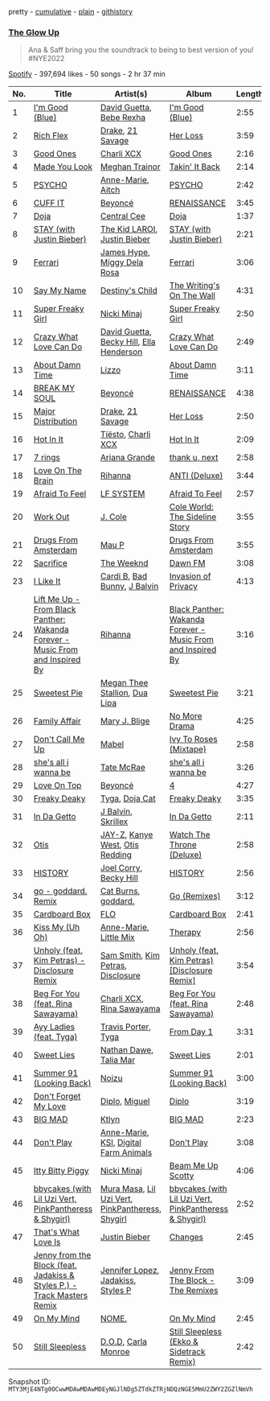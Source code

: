 pretty - [cumulative](/playlists/cumulative/37i9dQZF1DWZ0Y50OtuhLO.md) - [plain](/playlists/plain/37i9dQZF1DWZ0Y50OtuhLO) - [githistory](https://github.githistory.xyz/mackorone/spotify-playlist-archive/blob/main/playlists/plain/37i9dQZF1DWZ0Y50OtuhLO)

### [The Glow Up](https://open.spotify.com/playlist/37i9dQZF1DWZ0Y50OtuhLO)

> Ana & Saff bring you the soundtrack to being to best version of you! \#NYE2022

[Spotify](https://open.spotify.com/user/spotify) - 397,694 likes - 50 songs - 2 hr 37 min

| No. | Title | Artist(s) | Album | Length |
|---|---|---|---|---|
| 1 | [I'm Good \(Blue\)](https://open.spotify.com/track/4uUG5RXrOk84mYEfFvj3cK) | [David Guetta](https://open.spotify.com/artist/1Cs0zKBU1kc0i8ypK3B9ai), [Bebe Rexha](https://open.spotify.com/artist/64M6ah0SkkRsnPGtGiRAbb) | [I'm Good \(Blue\)](https://open.spotify.com/album/7M842DMhYVALrXsw3ty7B3) | 2:55 |
| 2 | [Rich Flex](https://open.spotify.com/track/1bDbXMyjaUIooNwFE9wn0N) | [Drake](https://open.spotify.com/artist/3TVXtAsR1Inumwj472S9r4), [21 Savage](https://open.spotify.com/artist/1URnnhqYAYcrqrcwql10ft) | [Her Loss](https://open.spotify.com/album/5MS3MvWHJ3lOZPLiMxzOU6) | 3:59 |
| 3 | [Good Ones](https://open.spotify.com/track/6PZpNMstpIiRenGK5UyG5D) | [Charli XCX](https://open.spotify.com/artist/25uiPmTg16RbhZWAqwLBy5) | [Good Ones](https://open.spotify.com/album/6Z0w6c5y1hX7dYbdBe4XKt) | 2:16 |
| 4 | [Made You Look](https://open.spotify.com/track/0QHEIqNKsMoOY5urbzN48u) | [Meghan Trainor](https://open.spotify.com/artist/6JL8zeS1NmiOftqZTRgdTz) | [Takin' It Back](https://open.spotify.com/album/4LVa9bljQRvLYpWr8qyaXs) | 2:14 |
| 5 | [PSYCHO](https://open.spotify.com/track/1eprzC29mwUQqcVj0eILdx) | [Anne\-Marie](https://open.spotify.com/artist/1zNqDE7qDGCsyzJwohVaoX), [Aitch](https://open.spotify.com/artist/2PJEagPIxaBugeMjIyKVXF) | [PSYCHO](https://open.spotify.com/album/7qUT6ERWHp2U6RdUkuYZ3O) | 2:42 |
| 6 | [CUFF IT](https://open.spotify.com/track/1xzi1Jcr7mEi9K2RfzLOqS) | [Beyoncé](https://open.spotify.com/artist/6vWDO969PvNqNYHIOW5v0m) | [RENAISSANCE](https://open.spotify.com/album/6FJxoadUE4JNVwWHghBwnb) | 3:45 |
| 7 | [Doja](https://open.spotify.com/track/3LtpKP5abr2qqjunvjlX5i) | [Central Cee](https://open.spotify.com/artist/5H4yInM5zmHqpKIoMNAx4r) | [Doja](https://open.spotify.com/album/6oECjagksATHu2UaclXrq1) | 1:37 |
| 8 | [STAY \(with Justin Bieber\)](https://open.spotify.com/track/5HCyWlXZPP0y6Gqq8TgA20) | [The Kid LAROI](https://open.spotify.com/artist/2tIP7SsRs7vjIcLrU85W8J), [Justin Bieber](https://open.spotify.com/artist/1uNFoZAHBGtllmzznpCI3s) | [STAY \(with Justin Bieber\)](https://open.spotify.com/album/4QLAtpLNUsHEYrcHXmMIZZ) | 2:21 |
| 9 | [Ferrari](https://open.spotify.com/track/4zN21mbAuaD0WqtmaTZZeP) | [James Hype](https://open.spotify.com/artist/43BxCL6t4c73BQnIJtry5v), [Miggy Dela Rosa](https://open.spotify.com/artist/45ruzGUmIr8WLjLOPJ9mGU) | [Ferrari](https://open.spotify.com/album/6moZ4sNThthUAwCklyuPY8) | 3:06 |
| 10 | [Say My Name](https://open.spotify.com/track/7H6ev70Weq6DdpZyyTmUXk) | [Destiny's Child](https://open.spotify.com/artist/1Y8cdNmUJH7yBTd9yOvr5i) | [The Writing's On The Wall](https://open.spotify.com/album/283NWqNsCA9GwVHrJk59CG) | 4:31 |
| 11 | [Super Freaky Girl](https://open.spotify.com/track/4C6Uex2ILwJi9sZXRdmqXp) | [Nicki Minaj](https://open.spotify.com/artist/0hCNtLu0JehylgoiP8L4Gh) | [Super Freaky Girl](https://open.spotify.com/album/0h5MuD9O9o1VoN07mQmwMQ) | 2:50 |
| 12 | [Crazy What Love Can Do](https://open.spotify.com/track/1WCEAGGRD066z2Q89ObXTq) | [David Guetta](https://open.spotify.com/artist/1Cs0zKBU1kc0i8ypK3B9ai), [Becky Hill](https://open.spotify.com/artist/4EPJlUEBy49EX1wuFOvtjK), [Ella Henderson](https://open.spotify.com/artist/7nDsS0l5ZAzMedVRKPP8F1) | [Crazy What Love Can Do](https://open.spotify.com/album/0GnxssqYa2RU9EdWHhZ707) | 2:49 |
| 13 | [About Damn Time](https://open.spotify.com/track/1PckUlxKqWQs3RlWXVBLw3) | [Lizzo](https://open.spotify.com/artist/56oDRnqbIiwx4mymNEv7dS) | [About Damn Time](https://open.spotify.com/album/4JApkbiesQxv5drdEZRlZC) | 3:11 |
| 14 | [BREAK MY SOUL](https://open.spotify.com/track/5pyoxDZ1PX0KxBxiRVxA4U) | [Beyoncé](https://open.spotify.com/artist/6vWDO969PvNqNYHIOW5v0m) | [RENAISSANCE](https://open.spotify.com/album/6FJxoadUE4JNVwWHghBwnb) | 4:38 |
| 15 | [Major Distribution](https://open.spotify.com/track/46s57QULU02Voy0Kup6UEb) | [Drake](https://open.spotify.com/artist/3TVXtAsR1Inumwj472S9r4), [21 Savage](https://open.spotify.com/artist/1URnnhqYAYcrqrcwql10ft) | [Her Loss](https://open.spotify.com/album/5MS3MvWHJ3lOZPLiMxzOU6) | 2:50 |
| 16 | [Hot In It](https://open.spotify.com/track/3Z7CaxQkqbIs1rewKi6v4W) | [Tiësto](https://open.spotify.com/artist/2o5jDhtHVPhrJdv3cEQ99Z), [Charli XCX](https://open.spotify.com/artist/25uiPmTg16RbhZWAqwLBy5) | [Hot In It](https://open.spotify.com/album/6R7Yy0sY9N8PNUhseegr2Q) | 2:09 |
| 17 | [7 rings](https://open.spotify.com/track/6ocbgoVGwYJhOv1GgI9NsF) | [Ariana Grande](https://open.spotify.com/artist/66CXWjxzNUsdJxJ2JdwvnR) | [thank u, next](https://open.spotify.com/album/2fYhqwDWXjbpjaIJPEfKFw) | 2:58 |
| 18 | [Love On The Brain](https://open.spotify.com/track/5oO3drDxtziYU2H1X23ZIp) | [Rihanna](https://open.spotify.com/artist/5pKCCKE2ajJHZ9KAiaK11H) | [ANTI \(Deluxe\)](https://open.spotify.com/album/4UlGauD7ROb3YbVOFMgW5u) | 3:44 |
| 19 | [Afraid To Feel](https://open.spotify.com/track/40SBS57su9xLiE1WqkXOVr) | [LF SYSTEM](https://open.spotify.com/artist/0HxX6imltnNXJyQhu4nsiO) | [Afraid To Feel](https://open.spotify.com/album/528LrHfHcB7PMAvyp8Obhp) | 2:57 |
| 20 | [Work Out](https://open.spotify.com/track/2wAJTrFhCnQyNSD3oUgTZO) | [J\. Cole](https://open.spotify.com/artist/6l3HvQ5sa6mXTsMTB19rO5) | [Cole World: The Sideline Story](https://open.spotify.com/album/0fhmJYVhW0e4i33pCLPA5i) | 3:55 |
| 21 | [Drugs From Amsterdam](https://open.spotify.com/track/0w7JPlp7eEQI2EKW3ayXrv) | [Mau P](https://open.spotify.com/artist/0w1sbtZVQoK6GzV4A4OkCv) | [Drugs From Amsterdam](https://open.spotify.com/album/060SvgMzLKrNzpvVLK5gSo) | 3:55 |
| 22 | [Sacrifice](https://open.spotify.com/track/1nH2PkJL1XoUq8oE6tBZoU) | [The Weeknd](https://open.spotify.com/artist/1Xyo4u8uXC1ZmMpatF05PJ) | [Dawn FM](https://open.spotify.com/album/2nLOHgzXzwFEpl62zAgCEC) | 3:08 |
| 23 | [I Like It](https://open.spotify.com/track/58q2HKrzhC3ozto2nDdN4z) | [Cardi B](https://open.spotify.com/artist/4kYSro6naA4h99UJvo89HB), [Bad Bunny](https://open.spotify.com/artist/4q3ewBCX7sLwd24euuV69X), [J Balvin](https://open.spotify.com/artist/1vyhD5VmyZ7KMfW5gqLgo5) | [Invasion of Privacy](https://open.spotify.com/album/4KdtEKjY3Gi0mKiSdy96ML) | 4:13 |
| 24 | [Lift Me Up \- From Black Panther: Wakanda Forever \- Music From and Inspired By](https://open.spotify.com/track/6sCvvleqKbeyOkQDieBYgp) | [Rihanna](https://open.spotify.com/artist/5pKCCKE2ajJHZ9KAiaK11H) | [Black Panther: Wakanda Forever \- Music From and Inspired By](https://open.spotify.com/album/06RK0wX4GqHcxBtHlVoGH5) | 3:16 |
| 25 | [Sweetest Pie](https://open.spotify.com/track/7mFj0LlWtEJaEigguaWqYh) | [Megan Thee Stallion](https://open.spotify.com/artist/181bsRPaVXVlUKXrxwZfHK), [Dua Lipa](https://open.spotify.com/artist/6M2wZ9GZgrQXHCFfjv46we) | [Sweetest Pie](https://open.spotify.com/album/4qw41n8iWrdR70Ui3hYBPv) | 3:21 |
| 26 | [Family Affair](https://open.spotify.com/track/3aw9iWUQ3VrPQltgwvN9Xu) | [Mary J\. Blige](https://open.spotify.com/artist/1XkoF8ryArs86LZvFOkbyr) | [No More Drama](https://open.spotify.com/album/5QJmKwPveBV4IwLlo4OcG4) | 4:25 |
| 27 | [Don't Call Me Up](https://open.spotify.com/track/5WHTFyqSii0lmT9R21abT8) | [Mabel](https://open.spotify.com/artist/1MIVXf74SZHmTIp4V4paH4) | [Ivy To Roses \(Mixtape\)](https://open.spotify.com/album/0syM7OUAhV7S6XmOa4nLUZ) | 2:58 |
| 28 | [she's all i wanna be](https://open.spotify.com/track/0IuVhCflrQPMGRrOyoY5RW) | [Tate McRae](https://open.spotify.com/artist/45dkTj5sMRSjrmBSBeiHym) | [she's all i wanna be](https://open.spotify.com/album/51oWPUjnGhecw62V8LDXK8) | 3:26 |
| 29 | [Love On Top](https://open.spotify.com/track/1z6WtY7X4HQJvzxC4UgkSf) | [Beyoncé](https://open.spotify.com/artist/6vWDO969PvNqNYHIOW5v0m) | [4](https://open.spotify.com/album/1gIC63gC3B7o7FfpPACZQJ) | 4:27 |
| 30 | [Freaky Deaky](https://open.spotify.com/track/3vySEUpD0tc801F2WZDLYw) | [Tyga](https://open.spotify.com/artist/5LHRHt1k9lMyONurDHEdrp), [Doja Cat](https://open.spotify.com/artist/5cj0lLjcoR7YOSnhnX0Po5) | [Freaky Deaky](https://open.spotify.com/album/05oVghsqITa33yHnbW7uPz) | 3:35 |
| 31 | [In Da Getto](https://open.spotify.com/track/63aj87TQG6F3RVO5nbG2VQ) | [J Balvin](https://open.spotify.com/artist/1vyhD5VmyZ7KMfW5gqLgo5), [Skrillex](https://open.spotify.com/artist/5he5w2lnU9x7JFhnwcekXX) | [In Da Getto](https://open.spotify.com/album/2M7g0SNXnSq7j5BgYJYJsl) | 2:11 |
| 32 | [Otis](https://open.spotify.com/track/6vegnfDS8DAEaCqWaPYGPy) | [JAY\-Z](https://open.spotify.com/artist/3nFkdlSjzX9mRTtwJOzDYB), [Kanye West](https://open.spotify.com/artist/5K4W6rqBFWDnAN6FQUkS6x), [Otis Redding](https://open.spotify.com/artist/60df5JBRRPcnSpsIMxxwQm) | [Watch The Throne \(Deluxe\)](https://open.spotify.com/album/2P2Xwvh2xWXIZ1OWY9S9o5) | 2:58 |
| 33 | [HISTORY](https://open.spotify.com/track/5IfHQilcjciOxJQBFCNCCN) | [Joel Corry](https://open.spotify.com/artist/6DgP9otnZw5z6daOntINxp), [Becky Hill](https://open.spotify.com/artist/4EPJlUEBy49EX1wuFOvtjK) | [HISTORY](https://open.spotify.com/album/1R7H7T15beGxVaQQ1MnH78) | 2:56 |
| 34 | [go \- goddard\. Remix](https://open.spotify.com/track/6RZo8T7GY9EoWZXC5i2587) | [Cat Burns](https://open.spotify.com/artist/6WFDpw4u23uSpon4BHvFRn), [goddard.](https://open.spotify.com/artist/3yDDYheQFqfhKZXdjFQuuP) | [Go \(Remixes\)](https://open.spotify.com/album/1kGbwOHke3PrRnZAmlkoOu) | 3:12 |
| 35 | [Cardboard Box](https://open.spotify.com/track/2rf9i0Enr8cw1JRME8Rsvq) | [FLO](https://open.spotify.com/artist/0s4kXsjYeH0S1xRyVGN4NO) | [Cardboard Box](https://open.spotify.com/album/51OgsspyNulg111Dti5Sdj) | 2:41 |
| 36 | [Kiss My \(Uh Oh\)](https://open.spotify.com/track/0MWiSBKm8Avs8iDIxcertp) | [Anne\-Marie](https://open.spotify.com/artist/1zNqDE7qDGCsyzJwohVaoX), [Little Mix](https://open.spotify.com/artist/3e7awlrlDSwF3iM0WBjGMp) | [Therapy](https://open.spotify.com/album/4AeowfpQNCScPBpPhnovKM) | 2:56 |
| 37 | [Unholy \(feat\. Kim Petras\) \- Disclosure Remix](https://open.spotify.com/track/2Tl5fhF4itz5VeXHRVGIO5) | [Sam Smith](https://open.spotify.com/artist/2wY79sveU1sp5g7SokKOiI), [Kim Petras](https://open.spotify.com/artist/3Xt3RrJMFv5SZkCfUE8C1J), [Disclosure](https://open.spotify.com/artist/6nS5roXSAGhTGr34W6n7Et) | [Unholy \(feat\. Kim Petras\) \[Disclosure Remix\]](https://open.spotify.com/album/1Ta4wnFWj2Ej3JheWSdjtj) | 3:54 |
| 38 | [Beg For You \(feat\. Rina Sawayama\)](https://open.spotify.com/track/50ZFpw2wS6ERvLmW8TINhq) | [Charli XCX](https://open.spotify.com/artist/25uiPmTg16RbhZWAqwLBy5), [Rina Sawayama](https://open.spotify.com/artist/2KEqzdPS7M5YwGmiuPTdr5) | [Beg For You \(feat\. Rina Sawayama\)](https://open.spotify.com/album/0ffmwwS9EBmpLAgjblX75O) | 2:48 |
| 39 | [Ayy Ladies \(feat\. Tyga\)](https://open.spotify.com/track/4P6BuLsqtg5uISdE77ypI9) | [Travis Porter](https://open.spotify.com/artist/6z1cicLMt9XArxN10q7m8a), [Tyga](https://open.spotify.com/artist/5LHRHt1k9lMyONurDHEdrp) | [From Day 1](https://open.spotify.com/album/7co2UrRxl2TBgj3BCXIvnC) | 3:31 |
| 40 | [Sweet Lies](https://open.spotify.com/track/1ciemDCppxQbYhXzqMoBV0) | [Nathan Dawe](https://open.spotify.com/artist/2gduEC76ry33RVurAvT05p), [Talia Mar](https://open.spotify.com/artist/7zoc6JsY8GWVcl2qFwiKay) | [Sweet Lies](https://open.spotify.com/album/0Uf9BYVnE9KkSZMPSf4RJN) | 2:01 |
| 41 | [Summer 91 \(Looking Back\)](https://open.spotify.com/track/4FEcEwbE2vsqhxbTPtiNTL) | [Noizu](https://open.spotify.com/artist/3VRyybsQu0MDG0F2LBxnv7) | [Summer 91 \(Looking Back\)](https://open.spotify.com/album/4QCh5emLRWuIg8CUzprNXm) | 3:00 |
| 42 | [Don't Forget My Love](https://open.spotify.com/track/22pjmqZq2oTZtEThEt66Zn) | [Diplo](https://open.spotify.com/artist/5fMUXHkw8R8eOP2RNVYEZX), [Miguel](https://open.spotify.com/artist/360IAlyVv4PCEVjgyMZrxK) | [Diplo](https://open.spotify.com/album/5pdR4YX2zWMXotdF034UYY) | 3:19 |
| 43 | [BIG MAD](https://open.spotify.com/track/0bspC5fLlWgwCM6Rx1YUIh) | [Ktlyn](https://open.spotify.com/artist/6FaLegXtqjGZBH5VFrOlwG) | [BIG MAD](https://open.spotify.com/album/0iVTOa2qX5dH97F287gKl4) | 2:23 |
| 44 | [Don't Play](https://open.spotify.com/track/4I5bvu2KDsrCg0EWHIcvul) | [Anne\-Marie](https://open.spotify.com/artist/1zNqDE7qDGCsyzJwohVaoX), [KSI](https://open.spotify.com/artist/1nzgtKYFckznkcVMR3Gg4z), [Digital Farm Animals](https://open.spotify.com/artist/5fyDppLDl1juIu1BcUT5zh) | [Don't Play](https://open.spotify.com/album/707Yo7tTEf4TYZVIVde1uM) | 3:08 |
| 45 | [Itty Bitty Piggy](https://open.spotify.com/track/1uYxHHZBRliM9cNzCxq93g) | [Nicki Minaj](https://open.spotify.com/artist/0hCNtLu0JehylgoiP8L4Gh) | [Beam Me Up Scotty](https://open.spotify.com/album/2upw5IrzeqKApIQZyx5o6r) | 4:06 |
| 46 | [bbycakes \(with Lil Uzi Vert, PinkPantheress & Shygirl\)](https://open.spotify.com/track/22PnPdB20lq7wElHkk17oP) | [Mura Masa](https://open.spotify.com/artist/5Q81rlcTFh3k6DQJXPdsot), [Lil Uzi Vert](https://open.spotify.com/artist/4O15NlyKLIASxsJ0PrXPfz), [PinkPantheress](https://open.spotify.com/artist/78rUTD7y6Cy67W1RVzYs7t), [Shygirl](https://open.spotify.com/artist/3M3wTTCDwicRubwMyHyEDy) | [bbycakes \(with Lil Uzi Vert, PinkPantheress & Shygirl\)](https://open.spotify.com/album/3oy8tsUTNAzJSZQwEjXycC) | 2:52 |
| 47 | [That's What Love Is](https://open.spotify.com/track/2hLu8L8SNfCN4yKyPdX0h3) | [Justin Bieber](https://open.spotify.com/artist/1uNFoZAHBGtllmzznpCI3s) | [Changes](https://open.spotify.com/album/63iWSELt9V1kV6RSMxN7Ii) | 2:45 |
| 48 | [Jenny from the Block \(feat\. Jadakiss & Styles P.\) \- Track Masters Remix](https://open.spotify.com/track/0jiBVBJkLrlGLgrIVmd3VK) | [Jennifer Lopez](https://open.spotify.com/artist/2DlGxzQSjYe5N6G9nkYghR), [Jadakiss](https://open.spotify.com/artist/5pnbUBPifNnlusY8kTBivi), [Styles P](https://open.spotify.com/artist/2x8KDZdSONA3872CnhaAlX) | [Jenny From The Block \- The Remixes](https://open.spotify.com/album/7pJj6tOX5HCBaYfLPiHfDn) | 3:09 |
| 49 | [On My Mind](https://open.spotify.com/track/27alispkWlF2rkQdjVmEfz) | [NOME.](https://open.spotify.com/artist/0k52cXAjNIDjZOE1WDEV93) | [On My Mind](https://open.spotify.com/album/27sZmJ1EGInKWupuQSJBAq) | 2:45 |
| 50 | [Still Sleepless](https://open.spotify.com/track/7iQt37BiWTwLDdjeQdTa5P) | [D.O.D](https://open.spotify.com/artist/0Cs47vvRsPgEfliBU9KDiB), [Carla Monroe](https://open.spotify.com/artist/4S9LNSZusH3XflT3g32bqB) | [Still Sleepless \(Ekko & Sidetrack Remix\)](https://open.spotify.com/album/3B5O9docVLoUE5SNqf2dNj) | 2:42 |

Snapshot ID: `MTY3MjE4NTg0OCwwMDAwMDAwMDEyNGJlNDg5ZTdkZTRjNDQzNGE5MmU2ZWY2ZGZlNmVh`
